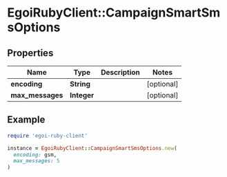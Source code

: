 # EgoiRubyClient::CampaignSmartSmsOptions

## Properties

| Name | Type | Description | Notes |
| ---- | ---- | ----------- | ----- |
| **encoding** | **String** |  | [optional] |
| **max_messages** | **Integer** |  | [optional] |

## Example

```ruby
require 'egoi-ruby-client'

instance = EgoiRubyClient::CampaignSmartSmsOptions.new(
  encoding: gsm,
  max_messages: 5
)
```

